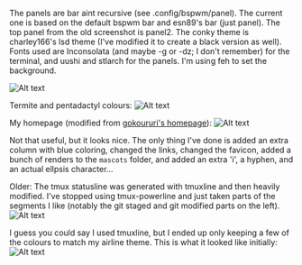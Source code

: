 The panels are bar aint recursive (see .config/bspwm/panel). The current one is based on the default bspwm bar and esn89's bar (just panel). The top panel from the old screenshot is panel2.
The conky theme is charley166's lsd theme (I've modified it to create a black version as well).
Fonts used are Inconsolata (and maybe -g or -dz; I don't remember) for the terminal, and uushi and stlarch for the panels.
I'm using feh to set the background.

![Alt text](https://raw.github.com/angelic-sedition/dotfiles/master/aesthetics/clean.png "Clean Desktop")

Termite and pentadactyl colours:
![Alt text](https://raw.github.com/angelic-sedition/dotfiles/master/aesthetics/term_and_penta_colours.png "Term and Penta Colours")

My homepage (modified from [gokoururi's homepage](https://github.com/gokoururi/homepage)):
![Alt text](https://raw.github.com/angelic-sedition/dotfiles/master/aesthetics/homepage.png "HOMEPAGE")

Not that useful, but it looks nice. The only thing I've done is added an extra column with blue coloring, changed the links, changed the favicon, added a bunch of renders to the `mascots` folder, and added an extra 'i', a hyphen, and an actual ellpsis character…

Older:
The tmux statusline was generated with tmuxline and then heavily modified. I've stopped using tmux-powerline and just taken parts of the segments I like (notably the git staged and git modified parts on the left).
![Alt text](https://raw.github.com/angelic-sedition/dotfiles/master/aesthetics/tmux_statusline.png "SCREENSHOT")

I guess you could say I used tmuxline, but I ended up only keeping a few of the colours to match my airline theme. This is what it looked like initially:
![Alt text](https://raw.github.com/angelic-sedition/dotfiles/master/aesthetics/tmuxline.png "Tmuxline")
